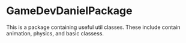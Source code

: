 # GameDevDanielPackage
This is a package containing useful util classes. These include contain animation, physics, and basic classess.
